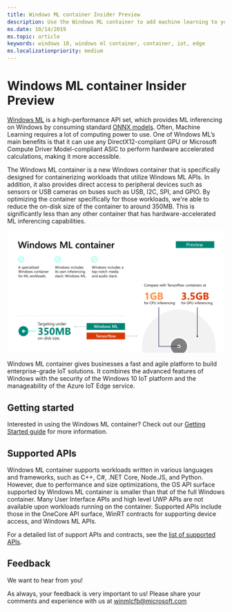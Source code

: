 ```yaml
---
title: Windows ML container Insider Preview
description: Use the Windows ML container to add machine learning to your IoT device
ms.date: 10/14/2019
ms.topic: article
keywords: windows 10, windows ml container, container, iot, edge
ms.localizationpriority: medium
---
```


# Windows ML container Insider Preview

[Windows ML](https://docs.microsoft.com/windows/ai/windows-ml/) is a high-performance API set, which provides ML inferencing on Windows by consuming standard [ONNX models](https://docs.microsoft.com/windows/ai/windows-ml/get-onnx-model).  Often, Machine Learning requires a lot of computing power to use. One of Windows ML’s main benefits is that it can use any DirectX12-compliant GPU or Microsoft Compute Driver Model-compliant ASIC to perform hardware accelerated calculations, making it more accessible.

The Windows ML container is a new Windows container that is specifically designed for containerizing workloads that utilize Windows ML APIs. In addition, it also provides direct access to peripheral devices such as sensors or USB cameras on buses such as USB, I2C, SPI, and GPIO. By optimizing the container specifically for those workloads, we're able to reduce the on-disk size of the container to around 350MB. This is significantly less than any other container that has hardware-accelerated ML inferencing capabilities.  

![Windows ML container](./images/winmlcontainer.png)

Windows ML container gives businesses a fast and agile platform to build enterprise-grade IoT solutions. It combines the advanced features of Windows with the security of the Windows 10 IoT platform and the manageability of the Azure IoT Edge service.

## Getting started

Interested in using the Windows ML container? Check out our [Getting Started guide](getting-started.md) for more information.

## Supported APIs

Windows ML container supports workloads written in various languages and frameworks, such as C++, C#, .NET Core, Node.JS, and Python. However, due to performance and size optimizations, the OS API surface supported by Windows ML container is smaller than that of the full Windows container. Many User Interface APIs and high level UWP APIs are not available upon workloads running on the container. Supported APIs include those in the OneCore API surface, WinRT contracts for supporting device access, and Windows ML APIs.

For a detailed list of support APIs and contracts, see the [list of supported APIs](api-list.md).

## Feedback

We want to hear from you!

As always, your feedback is very important to us! Please share your comments and experience with us at winmlcfb@microsoft.com
